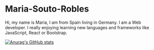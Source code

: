 # Maria-Souto-Robles
Hi, my name is Maria, I am from Spain living in Germany. I am a Web developer. I really enjoying learning new languages and frameworks like JavaScript, React or Bootstrap. 

[![Anurag's GitHub stats](https://github-readme-stats.vercel.app/api?username=Maria-Souto-Robles)](https://github.com/anuraghazra/github-readme-stats)
